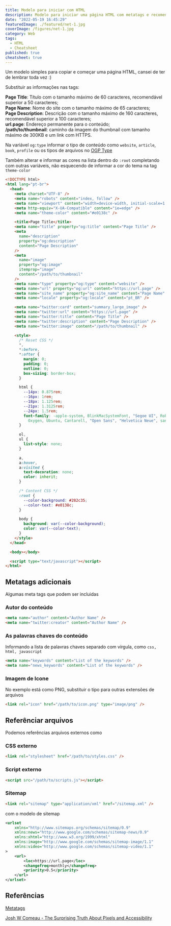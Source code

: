 ```yaml
---
title: Modelo para iniciar com HTML
description: Modelo para iniciar uma página HTML com metatags e recomendações de valores
date: "2022-05-19 16:45:29"
featuredImage: ./featured/net-1.jpg
coverImage: /figures/net-1.jpg
category: Web
tags:
  - HTML
  - Cheatsheet
published: true
cheatsheet: true
---
```


Um modelo simples para copiar e começar uma página HTML, cansei de ter de lembrar toda vez :)

Substituir as informações nas tags:

**Page Title**: Título com o tamanho máximo de 60 caracteres, recomendável superior a 50 caracteres;  
**Page Name**: Nome do site com o tamanho máximo de 65 caracteres;  
**Page Description**: Descrição com o tamanho máximo de 160 caracteres, recomendável superior a 100 caracteres;  
**url.page**: Endereço permanente para o conteúdo;  
**/path/to/thumbnail**: caminho da imagem do thumbnail com tamanho máximo de 300KB e um link com HTTPS.

Na variável `og:type` informar o tipo de conteúdo como `website`, `article`, `book`, `profile` ou os tipos de arquivos no [OGP Type](https://ogp.me/#types)

Também alterar e informar as cores na lista dentro do `:root` completando com outras variáveis, não esquecendo de informar a cor do tema na tag `theme-color`

```html
<!DOCTYPE html>
<html lang="pt-br">
  <head>
    <meta charset="UTF-8" />
    <meta name="robots" content="index, follow" />
    <meta name="viewport" content="width=device-width, initial-scale=1.0" />
    <meta http-equiv="X-UA-Compatible" content="ie=edge" />
    <meta name="theme-color" content="#e0138c" />

    <title>Page Title</title>
    <meta name="title" property="og:title" content="Page Title" />
    <meta
      name="description"
      property="og:description"
      content="Page Description"
    />
    <meta
      name="image"
      property="og:image"
      itemprop="image"
      content="/path/to/thumbnail"
    />
    <meta name="type" property="og:type" content="website" />
    <meta name="url" property="og:url" content="https://url.page" />
    <meta name="site_name" property="og:site_name" content="Page Name" />
    <meta name="locale" property="og:locale" content="pt_BR" />

    <meta name="twitter:card" content="summary_large_image" />
    <meta name="twitter:url" content="https://url.page" />
    <meta name="twitter:title" content="Page Title" />
    <meta name="twitter:description" content="Page Description" />
    <meta name="twitter:image" content="/path/to/thumbnail" />

    <style>
      /* Reset CSS */
      *,
      *:before,
      *:after {
        margin: 0;
        padding: 0;
        outline: 0;
        box-sizing: border-box;
      }

      html {
        --14px: 0.875rem;
        --16px: 1rem;
        --18px: 1.125rem;
        --21px: 1.3125rem;
        --24px: 1.5rem;
        font-family: -apple-system, BlinkMacSystemFont, "Segoe UI", Roboto,
          Oxygen, Ubuntu, Cantarell, "Open Sans", "Helvetica Neue", sans-serif;
      }

      ol,
      ul {
        list-style: none;
      }

      a,
      a:hover,
      a:visited {
        text-decoration: none;
        color: inherit;
      }

      /* Content CSS */
      :root {
        --color-background: #282c35;
        --color-text: #e0138c;
      }

      body {
        background: var(--color-background);
        color: var(--color-text);
      }
    </style>
  </head>

  <body></body>

  <script type="text/javascript"></script>
</html>
```

## Metatags adicionais

Algumas meta tags que podem ser incluidas

### Autor do conteúdo

```html
<meta name="author" content="Author Name" />
<meta name="twitter:creator" content="Author Name" />
```

### As palavras chaves do conteúdo

Informando a lista de palavras chaves separado com vírgula, como `css, html, javascript`

```html
<meta name="keywords" content="List of the keywords" />
<meta name="news_keywords" content="List of the keywords" />
```

### Imagem de Icone

No exemplo está como PNG, substituir o tipo para outras extensões de arquivos

```html
<link rel="icon" href="/path/to/icon.png" type="image/png" />
```

## Referênciar arquivos

Podemos referências arquivos externos como

### CSS externo

```html
<link rel="stylesheet" href="/path/to/styles.css" />
```

### Script externo

```html
<script src="/path/to/scripts.js"></script>
```

### Sitemap

```html
<link rel="sitemap" type="application/xml" href="/sitemap.xml" />
```

com o modelo de sitemap

```xml
<urlset
    xmlns="http://www.sitemaps.org/schemas/sitemap/0.9"
    xmlns:news="http://www.google.com/schemas/sitemap-news/0.9"
    xmlns:xhtml="http://www.w3.org/1999/xhtml"
    xmlns:image="http://www.google.com/schemas/sitemap-image/1.1"
    xmlns:video="http://www.google.com/schemas/sitemap-video/1.1"
>
    <url>
        <loc>https://url.page</loc>
        <changefreq>monthly</changefreq>
        <priority>0.5</priority>
    </url>
</urlset>
```

## Referências

[Metatags](https://metatags.io/)

[Josh W Comeau - The Surprising Truth About Pixels and Accessibility](https://www.joshwcomeau.com/css/surprising-truth-about-pixels-and-accessibility/)

